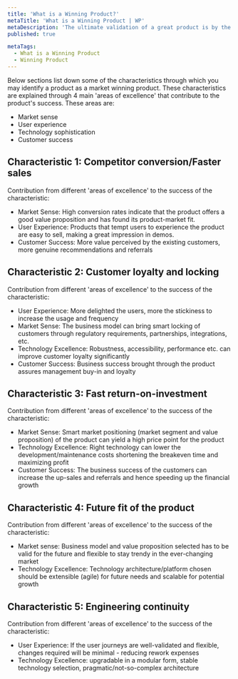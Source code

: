 ```yaml
---
title: 'What is a Winning Product?'
metaTitle: 'What is a Winning Product | WP'
metaDescription: 'The ultimate validation of a great product is by the market and the users. Therefore building a winning product require much more than engineering excellence.'
published: true

metaTags:
  - What is a Winning Product
  - Winning Product
---
```


Below sections list down some of the characteristics through which you may identify a product as a market winning product. These characteristics are explained through 4 main 'areas of excellence' that contribute to the product's success. These areas are:
 - Market sense
 - User experience
 - Technology sophistication
 - Customer success


## Characteristic 1: Competitor conversion/Faster sales
Contribution from different 'areas of excellence' to the success of the characteristic:
 - Market Sense: High conversion rates indicate that the product offers a good value proposition and has found its product-market fit.
 - User Experience: Products that tempt users to experience the product are easy to sell, making a great impression in demos.
 - Customer Success: More value perceived by the existing customers, more genuine recommendations and referrals


## Characteristic 2: Customer loyalty and locking
Contribution from different 'areas of excellence' to the success of the characteristic:
 - User Experience: More delighted the users, more the stickiness to increase the usage and frequency
 - Market Sense: The business model can bring smart locking of customers through regulatory requirements, partnerships, integrations, etc.
 - Technology Excellence: Robustness, accessibility, performance etc. can improve customer loyalty significantly
 - Customer Success: Business success brought through the product assures management buy-in and loyalty


## Characteristic 3: Fast return-on-investment
Contribution from different 'areas of excellence' to the success of the characteristic:
- Market Sense: Smart market positioning (market segment and value proposition) of the product can yield a high price point for the product
- Technology Excellence: Right technology can lower the development/maintenance costs shortening the breakeven time and maximizing profit
- Customer Success: The business success of the customers can increase the up-sales and referrals and hence speeding up the financial growth


## Characteristic 4: Future fit of the product
Contribution from different 'areas of excellence' to the success of the characteristic:
- Market sense: Business model and value proposition selected has to be valid for the future and flexible to stay trendy in the ever-changing market
- Technology Excellence: Technology architecture/platform chosen should be extensible (agile) for future needs and scalable for potential growth


## Characteristic 5: Engineering continuity
Contribution from different 'areas of excellence' to the success of the characteristic:
- User Experience: If the user journeys are well-validated and flexible, changes required will be minimal - reducing rework expenses
- Technology Excellence: upgradable in a modular form, stable technology selection, pragmatic/not-so-complex architecture
